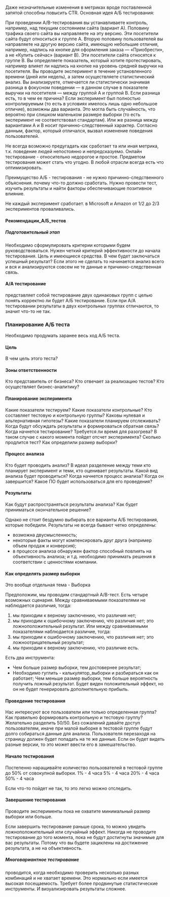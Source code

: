 Даже незначительные изменения в метриках вроде поставленной запятой способны повысить CTR.
Основная идея А/Б тестирования:

При проведении A/B-тестирования вы устанавливаете контроль, например, над текущим состоянием сайта (вариант А). Половину трафика своего сайта вы направляете на эту версию. Эти посетители сайта будут относиться к группе А. Вторую половину пользователей вы направляете на другую версию сайта, имеющую небольшие отличия, например, надпись на кнопке для оформления заказа — «Приобрести», а не «Купить сейчас» (вариант В). Эти посетители сайта относятся к группе В. Вы определяете показатель, который хотите протестировать, например влияет ли надпись на кнопке на уровень средней выручки на посетителя. Вы проводите эксперимент в течение установленного времени (дней или недель), а затем осуществляете статистический анализ. Вы анализируете, отмечается ли статистически значимая разница в фокусном поведении — в данном случае в показателе выручки на посетителя — между группой А и группой В. Если разница есть, то в чем ее причина? Если эксперимент был полностью контролируемым (то есть в условиях имелось лишь одно небольшое отличие), возможны два варианта. Это могла быть случайность, что вероятно при слишком маленьком размере выборки (то есть эксперимент не соответствовал стандартам). Или же разница между вариантами А и В носит причинно-следственный характер. Согласно данным, фактор, который отличался, вызвал изменение поведения пользователей.

Не всегда возможно предугадать как сработает та или иная метрика, т.к. поведение людей непостоянно и непредсказуемо.
Онлайн тестирование - относительно недорогое и простое.
Предметом тестирования может стать что угодно. В любой отрасли всегда есть что оптимизировать.

Преимущество А/Б - тестирования - не нужно причинно-следственного объяснения. почему что-то должно сработать. Нужно провести тест, изучить результаты и найти факторы обеспечивающие позитивное влияние.

Не каждый эксперимент сработает. в Microsoft и Amazon от 1/2 до 2/3 экспериментов проваливались.

#### Рекомендации_А/Б_тестов

##### Подготовительный этап
Необходимо сформулировать критерии которыми будем руководствоваться. Нужен четкий критерий эффективности до начала тестирования. Цель и имеющиеся средства.
В чем будет заключаться успешный результат? Если этого не сделать то начинается анализ всего и вся и анализируются совсем не те данные и причинно-следственная связь.

#### А/А тестирование
представляет собой тестирование двух одинаковых групп с целью понять корректно ли будет А/Б тестирование.
Если при А/А тестировании результаты в двух контрольных группах отличаются, то значит что-то не так.

### Планирование А/Б теста
Необходимо продумать заранее весь ход А/Б теста.

#### Цель
В чем цель этого теста?

#### Зоны ответственности
Кто представитель от бизнеса?
Кто отвечает за реализацию тестов?
Кто осуществляет бизнес-аналитику?

#### Планирование эксперимента
Какие показатели тестируем?
Какие показатели контрольные?
Кто составляет тестовую и контрольную группы?
Каковы нулевая и альтернативная гипотезы?
Какие показатели планируем отслеживать?
Когда будут обсуждать результаты и формироваться обратная связь?
Когда начнется тестирование?
Требуется ли время для разогрева? В таком случае с какого момента пойдет отсчет эксперимента?
Сколько продлится тест?
Как определили размер выборки?

#### Процесс анализа
Кто будет проводить анализ? В идеал разделение между теми кто планирует эксперимент и теми, кто оценивает результаты.
Какой вид анализа будет проводиться?
Когда начнется процесс анализа?
Когда он завершится?
Какое ПО будет использоваться для его проведения?

#### Результаты
Как будут распространяться результаты анализа?
Как будет приниматься окончательное решение?

Однако не стоит бездумно выбирать все варианты А/Б тестирования, которые победили. Результаты не всегда бывают четко определены:
- возможна двусмысленность;
- некоторые факты могут компенсировать друг друга (например объем продаж и конверсия);
- в процессе анализа обнаружен фактор способный повлиять на объективность анализа;
и т.д. необходимо принимать решения в соответствии с ценностями компании.

#### Как определять размер выборки
Это вообще отдельная тема - Выборка

Предположим, мы проводим стандартный A/B-тест. Есть четыре возможных сценария. Между сравниваемыми показателями не наблюдается различия, тогда:
1) мы приходим к верному заключению, что различия нет;
2) мы приходим к ошибочному заключению, что различия нет; это ложноположительный результат.
Или между сравниваемыми показателями наблюдается различие, тогда:
3) мы приходим к ошибочному заключению, что различия нет; это ложноотрицательный результат;
4) мы приходим к верному заключению, что различие есть.

Есть два инструмента:
- Чем больше размер выборки, тем достовернее результат;
- Необходимо гуглить - калькулятор_выборки 
и разбираться как он работает;
Чем меньше размер выборки, тем больше вероятность получить ложный результат. Будет виден положительный эффект, но он не будет генерировать дополнительную прибыль.

#### Проведение тестирования

Нас интересуют все пользователи или только определенная группа?
Как правильно формировать контрольную и тестовую группу? Желательно разделить 50/50. Без сожалений давайте доступ пользователям, иначе при малой выборке в тестовой группе будут долго собираться данные для анализа.
Пользователя перезаходя на страницу должен будет попадать на те же данные. Если он будет видеть разные версии, то это может ввести его в замешательство.

#### Начало тестирования
Постепенно наращивайте количество пользователей в тестовой группе до 50% от совокупной выборки.
1% - 4 часа
5% - 4 часа
20% - 4 часа
50% - 4 часа

Если что-то пойдет не так, то это легко можно отследить.

#### Завершение тестирования
Проводите эксперименты пока не охватите минимальный размер выборки или больше.

Если завершить тестирование раньше срока, то можно увидеть ложноположительный или случайный эффект.
Никогда не проводите тестирование до того момента, пока не будут достигнуты значимые для вас результаты. Потому что вы будете зациклены на достижение результата, а не на объективность.

##### Многовариантное тестирование 
проводится, когда необходимо проверить несколько разных комбинаций и не хватает времени. Это нормально если имеется высокая посещаемость.
Требует более продвинутые статистические инструменты. И визуализировать результаты сложнее.